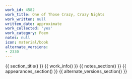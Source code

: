 ```yaml
---
work_id: 4582
work_title: One of Those Crazy, Crazy Nights
work_written: null
written_date: approximate
work_collected: 'yes'
work_category: Poem
notes: null
icon: material/book
alternate_versions:
- 2330
---
```


{{ section_title() }}
{{ work_info() }}
{{ notes_section() }}
{{ appearances_section() }}
{{ alternate_versions_section() }}